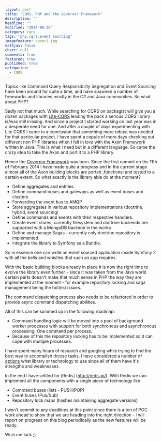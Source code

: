 ```yaml
---
layout: post
title: "CQRS, PHP and the Governor Framework"
description: ""
headline: ""
modified: "2014-08-20"
category: cqrs
tags: "php,cqrs,event sourcing"
imagefeature: cover1.jpg
mathjax: false
chart: null
comments: true
featured: true
published: true
categories: 
  - CQRS
---
```


Topics like Command Query Responsibility Segregation and Event Sourcing have been around for quite a time, and have spawned a number of fremworks and libraries mostly in the C# and Java communities. So what about PHP?

Sadly not that much. While searching for CQRS on packagist will give you a dozen packages with [Lite-CQRS](https://github.com/beberlei/litecqrs-php) leading the pack a serious CQRS library is/was still missing. And since a project I started working on last year was in a desperate need for one. And after a couple of days experimenting with Lite CQRS I came to a conclusion that something more robust was needed for that particular project. I have spent a copule of more days checking out different non PHP libraries when I fell in love with the [Axon Framework](http://www.axonframework.org/) written in Java. This is what I need but in a different language. So came the crazy idea to take the Axon and port it to a PHP library. 

Hence the [Governor Framework](https://github.com/davidkalosi/GovernorFramework) was born. Since the first commit on the 11th of February 2014 I have made quite a progress and in the current stage almost all of the Axon building blocks are ported ,functional and tested to a certain extent. So what exactly is the library able do at the moment?

- Define aggregates and entities.
- Define command buses and gateways as well as event buses and clusters
- Forwarding the event bus to AMQP 
- Store aggregates in various repository implementations (doctrine, hybrid, event sourcing)
- Define commands and events with their respective handlers.
- Create event stores, currently filesystem and doctrine backends are supported with a MongoDB backend in the works
- Define and manage Sagas - currently only doctrine repository is implemented.
- Integrate the library to Symfony as a Bundle.

So in essence one can write an event sourced application inside Symfony 2 with all the bells and whistles that such an app requires. 

With the basic building blocks already in place it is now the right time to evolve the library even further - since it was taken from the Java world certain parts doesn't make that much sense in PHP the way they are implemented at the moment - for example repository locking and saga management being the hottest issues. 

The command dispatching process also needs to be refactored in order to provide async command dispatching abilities. 

All of this can be summed up in the following roadmap:

- Command handling logic will be moved into a pool of background worker processes with support for both synchronous and asynchronous processing. One command per process.
- Because of this the repository locking has to be implemented so it can cope with multiple processes.

I have spent many hours of research and googling while trying to find the best way to accomplish theese tasks. I have [considered](http://zeromq.org/) a [number](http://reactphp.org/) of [options](https://www.rabbitmq.com/) what library or technology to use since all of them have it's strengths and weaknesses. 

In the end I have settled for [Redis] (http://redis.io/). With Redis we can implement all the components with a single piece of technology like 

- Command buses (lists - PUSH/POP)
- Event buses (Pub/Sub)
- Repository lock maps (hashes maintaining aggregate versions)

I won't commit to any deadlines at this point since there is a ton of POC work ahead to show that we are heading into the right direction - I will report on progress on this blog periodically as the new features will be ready.

Wish me luck ;)